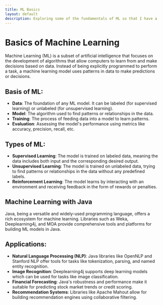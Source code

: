 ```yaml
---
title: ML Basics
layout: default
description: Exploring some of the fundamentals of ML so that I have a foundation to build upon.
---
```


# Basics of Machine Learning

Machine Learning (ML) is a subset of artificial intelligence that focuses on the development of algorithms that allow computers to learn from and make decisions based on data. Instead of being explicitly programmed to perform a task, a machine learning model uses patterns in data to make predictions or decisions.

## Basis of ML:

- **Data**: The foundation of any ML model. It can be labeled (for supervised learning) or unlabeled (for unsupervised learning).
- **Model**: The algorithm used to find patterns or relationships in the data.
- **Training**: The process of feeding data into a model to learn patterns.
- **Evaluation**: Assessing the model's performance using metrics like accuracy, precision, recall, etc.

## Types of ML:

- **Supervised Learning**: The model is trained on labeled data, meaning the data includes both input and the corresponding desired output.
- **Unsupervised Learning**: The model is trained on unlabeled data, trying to find patterns or relationships in the data without any predefined labels.
- **Reinforcement Learning**: The model learns by interacting with an environment and receiving feedback in the form of rewards or penalties.

## Machine Learning with Java

Java, being a versatile and widely-used programming language, offers a rich ecosystem for machine learning. Libraries such as Weka, Deeplearning4j, and MOA provide comprehensive tools and platforms for building ML models in Java.

## Applications:

- **Natural Language Processing (NLP)**: Java libraries like OpenNLP and Stanford NLP offer tools for tasks like tokenization, parsing, and named entity recognition.
- **Image Recognition**: Deeplearning4j supports deep learning models which can be used for tasks like image classification.
- **Financial Forecasting**: Java's robustness and performance make it suitable for predicting stock market trends or credit scoring.
- **Recommendation Systems**: Libraries like Apache Mahout allow for building recommendation engines using collaborative filtering.
